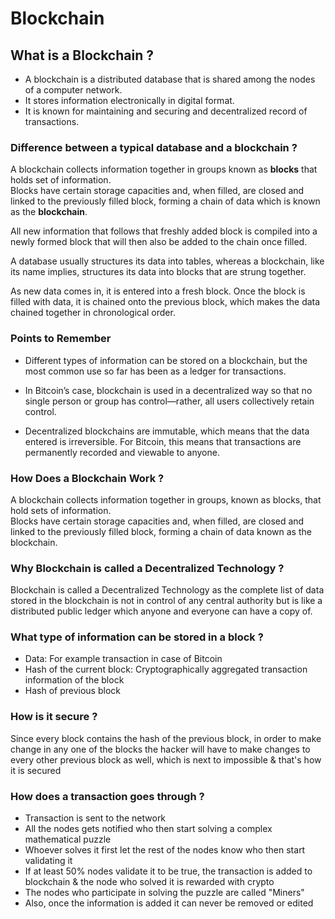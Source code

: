 # Blockchain

## What is a Blockchain ?
- A blockchain is a distributed database that is shared among the nodes of a computer network.
- It stores information electronically in digital format.
- It is known for maintaining and securing and decentralized record of transactions.

### Difference between a typical database and a blockchain ?
A blockchain collects information together in groups known as **blocks** that holds set of information. <br/>
Blocks have certain storage capacities and, when filled, are closed and linked to the previously filled block, forming a chain of data which is known as the **blockchain**. <br/>

All new information that follows that freshly added block is compiled into a newly formed block that will then also be added to the chain once filled. <br/>

A database usually structures its data into tables, whereas a blockchain, like its name implies, structures its data into blocks that are strung together. <br/>

As new data comes in, it is entered into a fresh block. Once the block is filled with data, it is chained onto the previous block, which makes the data chained together in chronological order.

### Points to Remember

- Different types of information can be stored on a blockchain, but the most common use so far has been as a ledger for transactions.

- In Bitcoin’s case, blockchain is used in a decentralized way so that no single person or group has control—rather, all users collectively retain control.

- Decentralized blockchains are immutable, which means that the data entered is irreversible. For Bitcoin, this means that transactions are permanently recorded and viewable to anyone.

### How Does a Blockchain Work ?
A blockchain collects information together in groups, known as blocks, that hold sets of information. <br/>
Blocks have certain storage capacities and, when filled, are closed and linked to the previously filled block, forming a chain of data known as the blockchain.

### Why Blockchain is called a Decentralized Technology ?
Blockchain is called a Decentralized Technology as the complete list of data stored in the blockchain is not in control of any central authority but is like a distributed public ledger which anyone and everyone can have a copy of.

### What type of information can be stored in a block ?
- Data: For example transaction in case of Bitcoin
- Hash of the current block: Cryptographically aggregated transaction information of the block
- Hash of previous block

### How is it secure ?
Since every block contains the hash of the previous block, in order to make change in any one of the blocks the hacker will have to make changes to every other previous block as well, which is next to impossible & that's how it is secured

### How does a transaction goes through ?
- Transaction is sent to the network
- All the nodes gets notified who then start solving a complex mathematical puzzle
-  Whoever solves it first let the rest of the nodes know who then start validating it
- If at least 50% nodes validate it to be true, the transaction is added to blockchain & the node who solved it is rewarded with crypto
- The nodes who participate in solving the puzzle are called "Miners"
- Also, once the information is added it can never be removed or edited